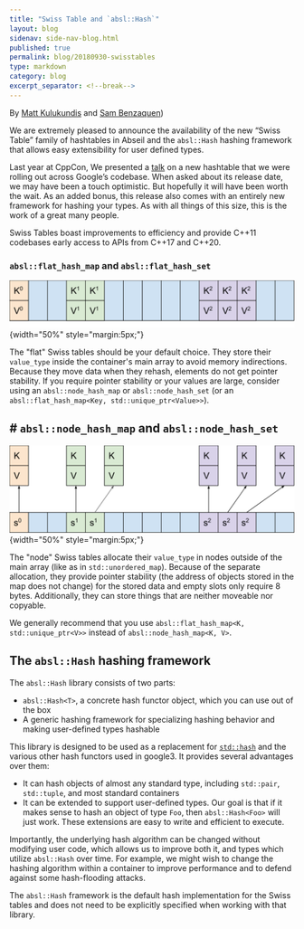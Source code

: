 ```yaml
---
title: "Swiss Table and `absl::Hash`"
layout: blog
sidenav: side-nav-blog.html
published: true
permalink: blog/20180930-swisstables
type: markdown
category: blog
excerpt_separator: <!--break-->
---
```


By [Matt Kulukundis](mailto:kfm@google.com) and
[Sam Benzaquen](mailto:sbenza@google.com))

We are extremely pleased to announce the availability of the new “Swiss Table” 
family of hashtables in Abseil and the `absl::Hash` hashing framework that 
allows easy extensibility for user defined types.

Last year at CppCon, We presented a [talk][cppcon-talk] on a new hashtable that
we were rolling out across Google’s codebase. When asked about its release 
date, we may have been a touch optimistic. But hopefully it will have been 
worth the wait. As an added bonus, this release also comes with an entirely new 
framework for hashing your types. As with all things of this size, this is the 
work of a great many people.

<!--break-->

Swiss Tables boast improvements to efficiency and provide C++11 codebases early
access to APIs from C++17 and C++20.

### `absl::flat_hash_map` and `absl::flat_hash_set`

![Flat Hash Map Memory Layout](/img/flat_hash_map.svg){width="50%" style="margin:5px;"}

The "flat" Swiss tables should be your default choice. They store their 
`value_type` inside the container's main array to avoid memory indirections. 
Because they move data when they rehash, elements do not get pointer stability. 
If you require pointer stability or your values are large, consider using an
`absl::node_hash_map` or `absl::node_hash_set` (or an
`absl::flat_hash_map<Key, std::unique_ptr<Value>>`).

## # `absl::node_hash_map` and `absl::node_hash_set`

![Node Hash Map Memory Layout](img/node_hash_map.svg){width="50%" style="margin:5px;"}

The "node" Swiss tables allocate their `value_type` in nodes outside of the 
main array (like as in `std::unordered_map`). Because of the separate 
allocation, they provide pointer stability (the address of objects stored in 
the map does not change) for the stored data and empty slots only require 8 
bytes. Additionally, they can store things that are neither moveable nor 
copyable.

We generally recommend that you use
`absl::flat_hash_map<K, std::unique_ptr<V>>` instead of
`absl::node_hash_map<K, V>`.
	
## The `absl::Hash` hashing framework

The `absl::Hash` library consists of two parts:

*   `absl::Hash<T>`, a concrete hash functor object, which you can use out of 
	the box
*   A generic hashing framework for specializing hashing behavior and making user-defined types hashable

This library is designed to be used as a replacement for 
[`std::hash`][std-hash] and the various other hash functors used in google3. It 
provides several advantages over them:

*   It can hash objects of almost any standard type, including `std::pair`, 
    `std::tuple`, and most standard containers
*   It can be extended to support user-defined types. Our goal is that if it 
    makes sense to hash an object of type `Foo`, then `absl::Hash<Foo>` will 
	just work. These extensions are easy to write and efficient to execute.

Importantly, the underlying hash algorithm can be changed without modifying
user code, which allows us to improve both it, and types which utilize 
`absl::Hash` over time. For example, we might wish to change the hashing 
algorithm within a container to improve performance and to defend against some
hash-flooding attacks.

The `absl::Hash` framework is the default hash implementation for the Swiss 
tables and does not need to be explicitly specified when working with that 
library.


[cppcon-talk]: https://www.youtube.com/watch?v=ncHmEUmJZf4&t=3s
[std-hash]: https://en.cppreference.com/w/cpp/utility/hash